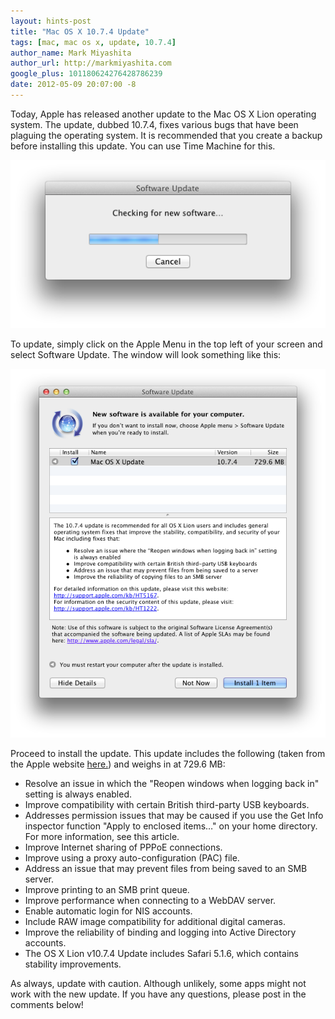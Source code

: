 ```yaml
---
layout: hints-post
title: "Mac OS X 10.7.4 Update"
tags: [mac, mac os x, update, 10.7.4]
author_name: Mark Miyashita
author_url: http://markmiyashita.com
google_plus: 101180624276428786239
date: 2012-05-09 20:07:00 -8
---
```


Today, Apple has released another update to the Mac OS X Lion operating system. The update, dubbed 10.7.4, fixes various bugs that have been plaguing the operating system. It is recommended that you create a backup before installing this update. You can use Time Machine for this.

<img class="clear blog-image-full-border" src="/images/software_update.png" title="Software Update">

To update, simply click on the Apple Menu in the top left of your screen and select Software Update. The window will look something like this:

<img class="clear blog-image-full-border" src="/images/mac_os_x_update.png" title="Mac OS X 10.7.4 Update">

Proceed to install the update. This update includes the following (taken from the Apple website <a href="http://support.apple.com/kb/HT5167">here.</a>) and weighs in at 729.6 MB:

* Resolve an issue in which the "Reopen windows when logging back in" setting is always enabled.
* Improve compatibility with certain British third-party USB keyboards.
* Addresses permission issues that may be caused if you use the Get Info inspector function "Apply to enclosed items…" on your home directory. For more information, see this article.
* Improve Internet sharing of PPPoE connections.
* Improve using a proxy auto-configuration (PAC) file.
* Address an issue that may prevent files from being saved to an SMB server.
* Improve printing to an SMB print queue.
* Improve performance when connecting to a WebDAV server.
* Enable automatic login for NIS accounts.
* Include RAW image compatibility for additional digital cameras.
* Improve the reliability of binding and logging into Active Directory accounts.
* The OS X Lion v10.7.4 Update includes Safari 5.1.6, which contains stability improvements.

As always, update with caution. Although unlikely, some apps might not work with the new update. If you have any questions, please post in the comments below!